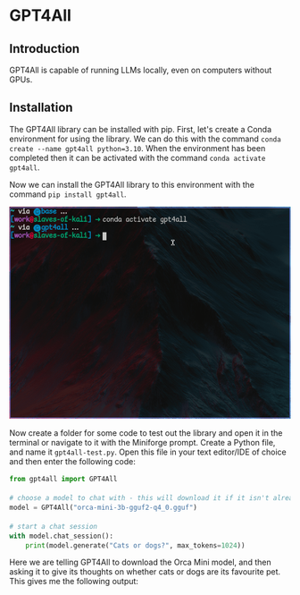 # GPT4All

## Introduction

GPT4All is capable of running LLMs locally, even on computers without GPUs.

## Installation

The GPT4All library can be installed with pip. First, let's create a Conda environment for using the library. We can do this with the command `conda create --name gpt4all python=3.10`. When the environment has been completed then it can be activated with the command `conda activate gpt4all`.

Now we can install the GPT4All library to this environment with the command `pip install gpt4all`.

![](images/gpt4all/pip-install-gpt4all.gif)

Now create a folder for some code to test out the library and open it in the terminal or navigate to it with the Miniforge prompt. Create a Python file, and name it `gpt4all-test.py`. Open this file in your text editor/IDE of choice and then enter the following code:

```python
from gpt4all import GPT4All

# choose a model to chat with - this will download it if it isn't already present on your machine
model = GPT4All("orca-mini-3b-gguf2-q4_0.gguf")

# start a chat session
with model.chat_session():
    print(model.generate("Cats or dogs?", max_tokens=1024))
```

Here we are telling GPT4All to download the Orca Mini model, and then asking it to give its thoughts on whether cats or dogs are its favourite pet. This gives me the following output:

